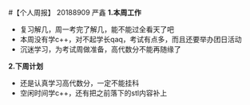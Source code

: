 #【个人周报】 20188909 严鑫
**1.本周工作**

- 复习解几，周一考完了解几，能不能过全看天了吧
- 本周没有学c++，对不起学长qaq，考试有点多，而且还要举办团日活动
- 沉迷学习，为考试周做准备，高代数分不能再随缘了

**2.下周计划**

- 还是认真学习高代数分，一定不能挂科
- 空闲时间学c++，还有把之前落下的stl内容补上
